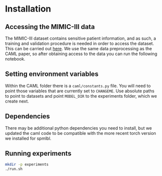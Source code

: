 # Installation

## Accessing the MIMIC-III data
The MIMIC-III dataset contains sensitive patient information, and as such, a training and validation procedure is needed in order to access the dataset. This can be carried out [here](https://mimic.mit.edu/docs/gettingstarted/).
We use the same data preprocessing as the CAML paper, so after obtaining access to the data you can run the following notebook.

## Setting environment variables
Within the CAML folder there is a `caml/constants.py` file.
You will need to point those variables that are currently set to `CHANGEME`.
Use absolute paths to point to datasets and point `MODEL_DIR` to the experiments folder, which we create next.

## Dependencies

There may be additional python dependencies you need to install, but we updated the caml code to be compatible with the more recent torch version we installed for spmlbl.

## Running experiments
```bash
mkdir -p experiments
./run.sh
```
